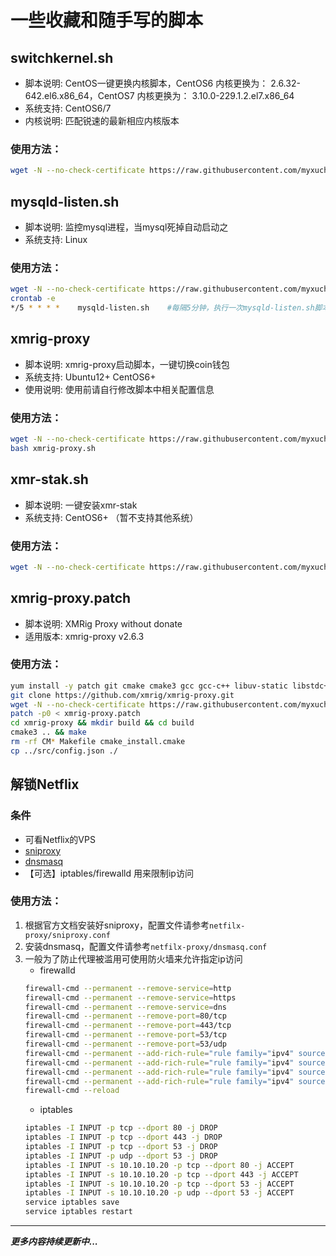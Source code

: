 # 一些收藏和随手写的脚本

## switchkernel.sh

- 脚本说明: CentOS一键更换内核脚本，CentOS6 内核更换为： 2.6.32-642.el6.x86_64，CentOS7 内核更换为： 3.10.0-229.1.2.el7.x86_64
- 系统支持: CentOS6/7
- 内核说明: 匹配锐速的最新相应内核版本

### 使用方法：
``` bash
wget -N --no-check-certificate https://raw.githubusercontent.com/myxuchangbin/shellscript/master/switchkernel.sh && chmod +x bbr.sh && bash switchkernel.sh
```
## mysqld-listen.sh

- 脚本说明: 监控mysql进程，当mysql死掉自动启动之
- 系统支持: Linux

### 使用方法：
``` bash
wget -N --no-check-certificate https://raw.githubusercontent.com/myxuchangbin/shellscript/master/mysqld-listen.sh && chmod +x mysqld-listen.sh
crontab -e
*/5 * * * *    mysqld-listen.sh    #每隔5分钟，执行一次mysqld-listen.sh脚本。
```
## xmrig-proxy

- 脚本说明: xmrig-proxy启动脚本，一键切换coin钱包
- 系统支持: Ubuntu12+ CentOS6+
- 使用说明: 使用前请自行修改脚本中相关配置信息

### 使用方法：
``` bash
wget -N --no-check-certificate https://raw.githubusercontent.com/myxuchangbin/shellscript/master/xmrig-proxy/xmrig-proxy.sh && chmod +x xmrig-proxy.sh
bash xmrig-proxy.sh
```

## xmr-stak.sh

- 脚本说明: 一键安装xmr-stak
- 系统支持: CentOS6+ （暂不支持其他系统）

### 使用方法：
``` bash
wget -N --no-check-certificate https://raw.githubusercontent.com/myxuchangbin/shellscript/master/xmr-stak.sh && chmod +x xmr-stak.sh && bash xmr-stak.sh
```

## xmrig-proxy.patch

- 脚本说明: XMRig Proxy without donate
- 适用版本: xmrig-proxy v2.6.3

### 使用方法：

``` bash
yum install -y patch git cmake cmake3 gcc gcc-c++ libuv-static libstdc++-static libuuid-devel libmicrohttpd-devel
git clone https://github.com/xmrig/xmrig-proxy.git
wget -N --no-check-certificate https://raw.githubusercontent.com/myxuchangbin/shellscript/master/xmrig-proxy.patch
patch -p0 < xmrig-proxy.patch
cd xmrig-proxy && mkdir build && cd build
cmake3 .. && make
rm -rf CM* Makefile cmake_install.cmake
cp ../src/config.json ./
```

## 解锁Netflix

### 条件
- 可看Netflix的VPS
- [sniproxy](https://github.com/dlundquist/sniproxy)
- [dnsmasq](http://www.thekelleys.org.uk/dnsmasq/doc.html)
- 【可选】iptables/firewalld 用来限制ip访问

### 使用方法：
1. 根据官方文档安装好sniproxy，配置文件请参考`netfilx-proxy/sniproxy.conf`
2. 安装dnsmasq，配置文件请参考`netfilx-proxy/dnsmasq.conf`
3. 一般为了防止代理被滥用可使用防火墙来允许指定ip访问
   * firewalld
   ``` bash
   firewall-cmd --permanent --remove-service=http
   firewall-cmd --permanent --remove-service=https
   firewall-cmd --permanent --remove-service=dns
   firewall-cmd --permanent --remove-port=80/tcp
   firewall-cmd --permanent --remove-port=443/tcp
   firewall-cmd --permanent --remove-port=53/tcp
   firewall-cmd --permanent --remove-port=53/udp
   firewall-cmd --permanent --add-rich-rule="rule family="ipv4" source address="192.168.1.66" port protocol="tcp" port="80" accept"
   firewall-cmd --permanent --add-rich-rule="rule family="ipv4" source address="192.168.1.66" port protocol="tcp" port="443" accept"
   firewall-cmd --permanent --add-rich-rule="rule family="ipv4" source address="192.168.1.66" port protocol="tcp" port="53" accept"
   firewall-cmd --permanent --add-rich-rule="rule family="ipv4" source address="192.168.1.66" port protocol="udp" port="53" accept"
   firewall-cmd --reload
   ```
   * iptables
   ``` bash
   iptables -I INPUT -p tcp --dport 80 -j DROP
   iptables -I INPUT -p tcp --dport 443 -j DROP
   iptables -I INPUT -p tcp --dport 53 -j DROP
   iptables -I INPUT -p udp --dport 53 -j DROP
   iptables -I INPUT -s 10.10.10.20 -p tcp --dport 80 -j ACCEPT
   iptables -I INPUT -s 10.10.10.20 -p tcp --dport 443 -j ACCEPT
   iptables -I INPUT -s 10.10.10.20 -p tcp --dport 53 -j ACCEPT
   iptables -I INPUT -s 10.10.10.20 -p udp --dport 53 -j ACCEPT
   service iptables save
   service iptables restart
   ```
---
***更多内容持续更新中...***
